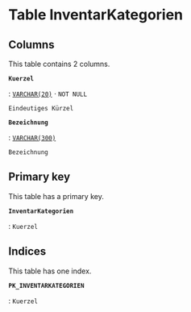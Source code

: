# Table **InventarKategorien**

## Columns

This table contains 2 columns.

**`Kuerzel`**

:   [`VARCHAR(20)`](https://firebirdsql.org/file/documentation/html/en/refdocs/fblangref40/firebird-40-language-reference.html#fblangref40-datatypes-chartypes) · `NOT NULL`

    Eindeutiges Kürzel

**`Bezeichnung`**

:   [`VARCHAR(300)`](https://firebirdsql.org/file/documentation/html/en/refdocs/fblangref40/firebird-40-language-reference.html#fblangref40-datatypes-chartypes)

    Bezeichnung

## Primary key

This table has a primary key.

**`InventarKategorien`**

:   `Kuerzel`

## Indices

This table has one index.

**`PK_INVENTARKATEGORIEN`**

:   `Kuerzel`
